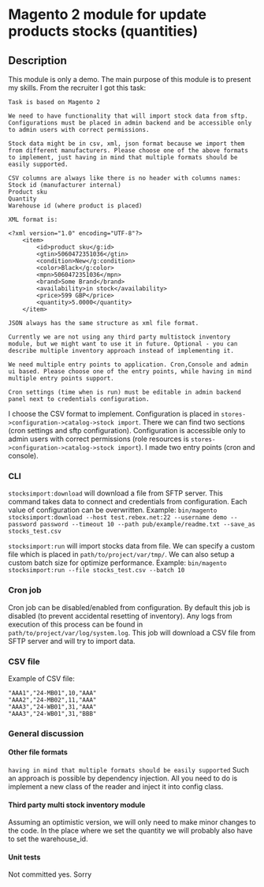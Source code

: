 # Magento 2 module for update products stocks (quantities)

## Description

This module is only a demo. The main purpose of this module is to present my skills. From the recruiter I got this task:

```
Task is based on Magento 2

We need to have functionality that will import stock data from sftp.
Configurations must be placed in admin backend and be accessible only to admin users with correct permissions.

Stock data might be in csv, xml, json format because we import them from different manufacturers. Please choose one of the above formats to implement, just having in mind that multiple formats should be easily supported.

CSV columns are always like there is no header with columns names:
Stock id (manufacturer internal)
Product sku
Quantity
Warehouse id (where product is placed)

XML format is:

<?xml version="1.0" encoding="UTF-8"?>
    <item>
        <id>product sku</g:id>
        <gtin>5060472351036</gtin>
        <condition>New</g:condition>
        <color>Black</g:color>
        <mpn>5060472351036</mpn>
        <brand>Some Brand</brand>
        <availability>in stock</availability>
        <price>599 GBP</price>
        <quantity>5.0000</quantity>
    </item>
	
JSON always has the same structure as xml file format.

Currently we are not using any third party multistock inventory module, but we might want to use it in future. Optional - you can describe multiple inventory approach instead of implementing it.

We need multiple entry points to application. Cron,Console and admin ui based. Please choose one of the entry points, while having in mind multiple entry points support.

Cron settings (time when is run) must be editable in admin backend panel next to credentials configuration.
```

I choose the CSV format to implement. 
Configuration is placed in `stores->configuration->catalog->stock import`.
There we can find two sections (cron settings and sftp configuration).
Configuration is accessible only to admin users with correct permissions (role resources is `stores->configuration->catalog->stock import`).
I made two entry points (cron and console).

### CLI

`stocksimport:download` will download a file from SFTP server.
This command takes data to connect and credentials from configuration.
Each value of configuration can be overwritten.
Example: `bin/magento stocksimport:download --host test.rebex.net:22 --username demo --password password --timeout 10 --path pub/example/readme.txt --save_as stocks_test.csv`

`stocksimport:run` will import stocks data from file. 
We can specify a custom file which is placed in `path/to/project/var/tmp/`.
We can also setup a custom batch size for optimize performance.
Example: `bin/magento stocksimport:run --file stocks_test.csv --batch 10`

### Cron job

Cron job can be disabled/enabled from configuration.
By default this job is disabled (to prevent accidental resetting of inventory).
Any logs from execution of this process can be found in `path/to/project/var/log/system.log`.
This job will download a CSV file from SFTP server and will try to import data.

### CSV file

Example of CSV file:

```
"AAA1","24-MB01",10,"AAA"
"AAA2","24-MB02",11,"AAA"
"AAA3","24-WB01",31,"AAA"
"AAA3","24-WB01",31,"BBB"
```

### General discussion

#### Other file formats

`having in mind that multiple formats should be easily supported`
Such an approach is possible by dependency injection.
All you need to do is implement a new class of the reader and inject it into config class.

#### Third party multi stock inventory module

Assuming an optimistic version, we will only need to make minor changes to the code.
In the place where we set the quantity we will probably also have to set the warehouse_id.

#### Unit tests

Not committed yes. Sorry



